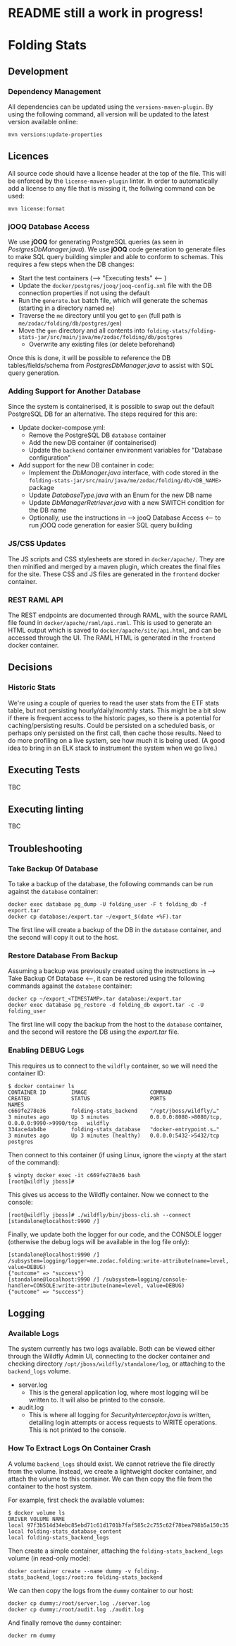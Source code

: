 # README still a work in progress!

# Folding Stats

## Development

### Dependency Management

All dependencies can be updated using the `versions-maven-plugin`. By using the following command, all version will be updated to the latest version
available online:

    mvn versions:update-properties

## Licences

All source code should have a license header at the top of the file. This will be enforced by the `license-maven-plugin` linter. In order to
automatically add a license to any file that is missing it, the follwing command can be used:

    mvn license:format

### jOOQ Database Access

We use **jOOQ** for generating PostgreSQL queries (as seen in *PostgresDbManager.java*). We use **jOOQ** code generation to generate files to make SQL
query building simpler and able to conform to schemas. This requires a few steps when the DB changes:

- Start the test containers (--> "Executing tests" <-- )
- Update the `docker/postgres/jooq/jooq-config.xml` file with the DB connection properties if not using the default
- Run the `generate.bat` batch file, which will generate the schemas (starting in a directory named `me`)
- Traverse the `me` directory until you get to `gen` (full path is `me/zodac/folding/db/postgres/gen`)
- Move the `gen` directory and all contents into `folding-stats/folding-stats-jar/src/main/java/me/zodac/folding/db/postgres`
    - Overwrite any existing files (or delete beforehand)

Once this is done, it will be possible to reference the DB tables/fields/schema from *PostgresDbManager.java* to assist with SQL query generation.

### Adding Support for Another Database

Since the system is containerised, it is possible to swap out the default PostgreSQL DB for an alternative. The steps required for this are:

- Update docker-compose.yml:
    - Remove the PostgreSQL DB `database` container
    - Add the new DB container (if containerised)
    - Update the `backend` container environment variables for "Database configuration"
- Add support for the new DB container in code:
    - Implement the *DbManager.java* interface, with code stored in the `folding-stats-jar/src/main/java/me/zodac/folding/db/<DB_NAME>` package
    - Update *DatabaseType.java* with an Enum for the new DB name
    - Update *DbManagerRetriever.java* with a new SWITCH condition for the DB name
    - Optionally, use the instructions in --> jooQ Database Access <-- to run jOOQ code generation for easier SQL query building

### JS/CSS Updates

The JS scripts and CSS stylesheets are stored in `docker/apache/`. They are then minified and merged by a maven plugin, which creates the final files
for the site. These CSS and JS files are generated in the `frontend` docker container.

### REST RAML API

The REST endpoints are documented through RAML, with the source RAML file found in  `docker/apache/raml/api.raml`. This is used to generate an HTML
output which is saved to `docker/apache/site/api.html`, and can be accessed through the UI. The RAML HTML is generated in the `frontend` docker
container.

## Decisions

### Historic Stats

We're using a couple of queries to read the user stats from the ETF stats table, but not persisting hourly/daily/monthly stats. This might be a bit
slow if there is frequent access to the historic pages, so there is a potential for caching/persisting results. Could be persisted on a scheduled
basis, or perhaps only persisted on the first call, then cache those results. Need to do more profiling on a live system, see how much it is being
used. (A good idea to bring in an ELK stack to instrument the system when we go live.)

## Executing Tests

TBC

## Executing linting

TBC

## Troubleshooting

### Take Backup Of Database

To take a backup of the database, the following commands can be run against the `database` container:

    docker exec database pg_dump -U folding_user -F t folding_db -f export.tar
    docker cp database:/export.tar ~/export_$(date +%F).tar

The first line will create a backup of the DB in the `database` container, and the second will copy it out to the host.

### Restore Database From Backup

Assuming a backup was previously created using the instructions in --> Take Backup Of Database <--, it can be restored using the following commands
against the `database` container:

    docker cp ~/export_<TIMESTAMP>.tar database:/export.tar
    docker exec database pg_restore -d folding_db export.tar -c -U folding_user

The first line will copy the backup from the host to the `database` container, and the second will restore the DB using the *export.tar* file.

### Enabling DEBUG Logs

This requires us to connect to the `wildfly` container, so we will need the container ID:

    $ docker container ls
    CONTAINER ID        IMAGE                    COMMAND                  CREATED             STATUS                   PORTS                                            NAMES
    c669fe278e36        folding-stats_backend    "/opt/jboss/wildfly/…"   3 minutes ago       Up 3 minutes             0.0.0.0:8080->8080/tcp, 0.0.0.0:9990->9990/tcp   wildfly
    334ace4ab4be        folding-stats_database   "docker-entrypoint.s…"   3 minutes ago       Up 3 minutes (healthy)   0.0.0.0:5432->5432/tcp                           postgres

Then connect to this container (if using Linux, ignore the `winpty` at the start of the command):

    $ winpty docker exec -it c669fe278e36 bash
    [root@wildfly jboss]#

This gives us access to the Wildfly container. Now we connect to the console:

    [root@wildfly jboss]# ./wildfly/bin/jboss-cli.sh --connect
    [standalone@localhost:9990 /]

Finally, we update both the logger for our code, and the CONSOLE logger (otherwise the debug logs will be available in the log file only):

    [standalone@localhost:9990 /] /subsystem=logging/logger=me.zodac.folding:write-attribute(name=level, value=DEBUG)
    {"outcome" => "success"}
    [standalone@localhost:9990 /] /subsystem=logging/console-handler=CONSOLE:write-attribute(name=level, value=DEBUG)
    {"outcome" => "success"}

## Logging

### Available Logs

The system currently has two logs available. Both can be viewed either through the Wildfly Admin UI, connecting to the docker container and checking
directory `/opt/jboss/wildfly/standalone/log`, or attaching to the `backend_logs` volume.

- server.log
    - This is the general application log, where most logging will be written to. It will also be printed to the console.
- audit.log
    - This is where all logging for *SecurityInterceptor.java* is written, detailing login attempts or access requests to WRITE operations. This is
      not printed to the console.

### How To Extract Logs On Container Crash

A volume `backend_logs` should exist. We cannot retrieve the file directly from the volume. Instead, we create a lightweight docker container, and
attach the volume to this container. We can then copy the file from the container to the host system.

For example, first check the available volumes:

    $ docker volume ls
    DRIVER VOLUME NAME
    local 97f3b514d34ebc85ebd71c61d1701b7faf585c2c755c62f78bea798b5a150c35
    local folding-stats_database_content
    local folding-stats_backend_logs

Then create a simple container, attaching the `folding-stats_backend_logs` volume (in read-only mode):

    docker container create --name dummy -v folding-stats_backend_logs:/root:ro folding-stats_backend

We can then copy the logs from the `dummy` container to our host:

    docker cp dummy:/root/server.log ./server.log
    docker cp dummy:/root/audit.log ./audit.log

And finally remove the `dummy` container:

    docker rm dummy